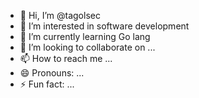 - 👋 Hi, I’m @tagolsec
- 👀 I’m interested in software development
- 🌱 I’m currently learning Go lang
- 💞️ I’m looking to collaborate on ...
- 📫 How to reach me ...
- 😄 Pronouns: ...
- ⚡ Fun fact: ...

<!---
tagolsec/tagolsec is a ✨ special ✨ repository because its `README.md` (this file) appears on your GitHub profile.
You can click the Preview link to take a look at your changes.
--->
